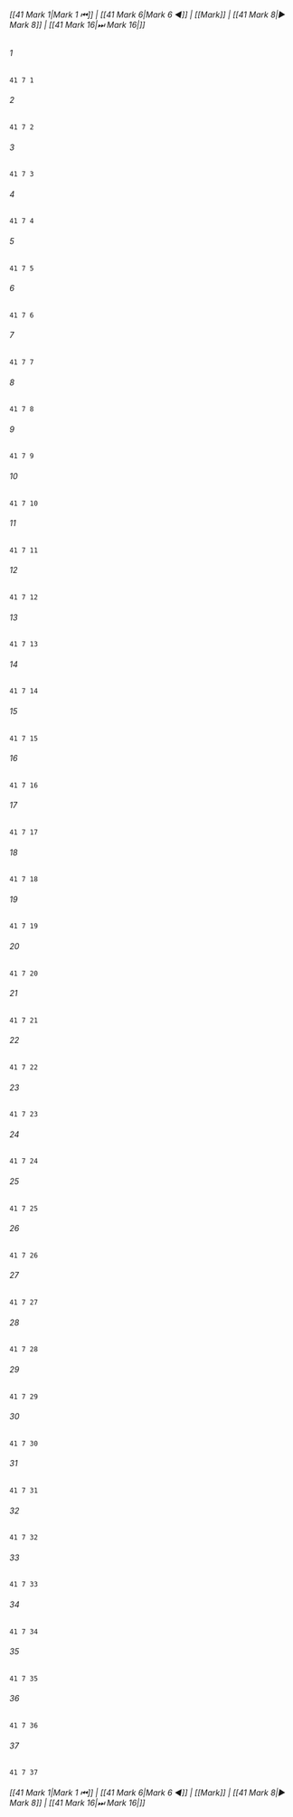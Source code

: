 
###### [[41 Mark 1|Mark 1 ⏮]] | [[41 Mark 6|Mark 6 ◀]] | [[Mark]] | [[41 Mark 8|▶ Mark 8]] | [[41 Mark 16|⏭ Mark 16|]]

###### 1
``` verse
41 7 1 
```
###### 2
``` verse
41 7 2 
```
###### 3
``` verse
41 7 3 
```
###### 4
``` verse
41 7 4 
```
###### 5
``` verse
41 7 5 
```
###### 6
``` verse
41 7 6 
```
###### 7
``` verse
41 7 7 
```
###### 8
``` verse
41 7 8 
```
###### 9
``` verse
41 7 9 
```
###### 10
``` verse
41 7 10 
```
###### 11
``` verse
41 7 11 
```
###### 12
``` verse
41 7 12 
```
###### 13
``` verse
41 7 13 
```
###### 14
``` verse
41 7 14 
```
###### 15
``` verse
41 7 15 
```
###### 16
``` verse
41 7 16 
```
###### 17
``` verse
41 7 17 
```
###### 18
``` verse
41 7 18 
```
###### 19
``` verse
41 7 19 
```
###### 20
``` verse
41 7 20 
```
###### 21
``` verse
41 7 21 
```
###### 22
``` verse
41 7 22 
```
###### 23
``` verse
41 7 23 
```
###### 24
``` verse
41 7 24 
```
###### 25
``` verse
41 7 25 
```
###### 26
``` verse
41 7 26 
```
###### 27
``` verse
41 7 27 
```
###### 28
``` verse
41 7 28 
```
###### 29
``` verse
41 7 29 
```
###### 30
``` verse
41 7 30 
```
###### 31
``` verse
41 7 31 
```
###### 32
``` verse
41 7 32 
```
###### 33
``` verse
41 7 33 
```
###### 34
``` verse
41 7 34 
```
###### 35
``` verse
41 7 35 
```
###### 36
``` verse
41 7 36 
```
###### 37
``` verse
41 7 37 
```

###### [[41 Mark 1|Mark 1 ⏮]] | [[41 Mark 6|Mark 6 ◀]] | [[Mark]] | [[41 Mark 8|▶ Mark 8]] | [[41 Mark 16|⏭ Mark 16|]]

